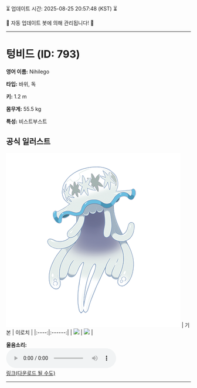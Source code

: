 
⏳ 업데이트 시간: 2025-08-25 20:57:48 (KST) ⏳

🤖 자동 업데이트 봇에 의해 관리됩니다! 🤖

---

# 텅비드 (ID: 793)
**영어 이름:** Nihilego

**타입:** 바위, 독

**키:** 1.2 m

**몸무게:** 55.5 kg

**특성:** 비스트부스트

## 공식 일러스트
![](https://raw.githubusercontent.com/PokeAPI/sprites/master/sprites/pokemon/other/official-artwork/793.png)
| 기본 | 이로치 |
|:----:|:------:|
| <img src="http://play.pokemonshowdown.com/sprites/ani/nihilego.gif" width="200"> | <img src="http://play.pokemonshowdown.com/sprites/ani-shiny/nihilego.gif" width="200"> |

**울음소리:**<br><audio controls src="https://raw.githubusercontent.com/PokeAPI/cries/main/cries/pokemon/latest/793.ogg"></audio><br> [링크(다운로드 될 수도)](https://raw.githubusercontent.com/PokeAPI/cries/main/cries/pokemon/latest/793.ogg)


---
